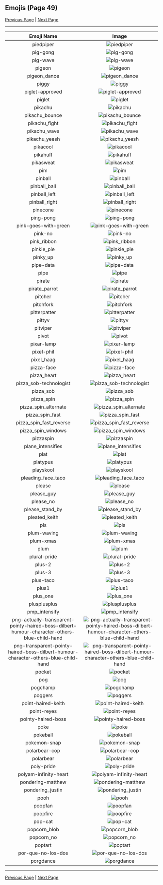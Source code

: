 
## Emojis (Page 49)

[Previous Page](/docs/rc/page-p-0048.md)
  | [Next Page](/docs/rc/page-p-0050.md)

<hr />

|Emoji Name|Image|
| :-: | :-: |
|piedpiper| ![piedpiper](/emojis/rc/piedpiper.png)|
|pig-gong| ![pig-gong](/emojis/rc/pig-gong.gif)|
|pig-wave| ![pig-wave](/emojis/rc/pig-wave.gif)|
|pigeon| ![pigeon](/emojis/rc/pigeon.png)|
|pigeon_dance| ![pigeon_dance](/emojis/rc/pigeon_dance.gif)|
|piggy| ![piggy](/emojis/rc/piggy.png)|
|piglet-approved| ![piglet-approved](/emojis/rc/piglet-approved.png)|
|piglet| ![piglet](/emojis/rc/piglet.png)|
|pikachu| ![pikachu](/emojis/rc/pikachu.png)|
|pikachu_bounce| ![pikachu_bounce](/emojis/rc/pikachu_bounce.gif)|
|pikachu_fight| ![pikachu_fight](/emojis/rc/pikachu_fight.gif)|
|pikachu_wave| ![pikachu_wave](/emojis/rc/pikachu_wave.gif)|
|pikachu_yeesh| ![pikachu_yeesh](/emojis/rc/pikachu_yeesh.jpg)|
|pikacool| ![pikacool](/emojis/rc/pikacool.png)|
|pikahuff| ![pikahuff](/emojis/rc/pikahuff.png)|
|pikasweat| ![pikasweat](/emojis/rc/pikasweat.gif)|
|pim| ![pim](/emojis/rc/pim.png)|
|pinball| ![pinball](/emojis/rc/pinball.gif)|
|pinball_ball| ![pinball_ball](/emojis/rc/pinball_ball.png)|
|pinball_left| ![pinball_left](/emojis/rc/pinball_left.gif)|
|pinball_right| ![pinball_right](/emojis/rc/pinball_right.gif)|
|pinecone| ![pinecone](/emojis/rc/pinecone.png)|
|ping-pong| ![ping-pong](/emojis/rc/ping-pong.gif)|
|pink-goes-with-green| ![pink-goes-with-green](/emojis/rc/pink-goes-with-green.png)|
|pink-no| ![pink-no](/emojis/rc/pink-no.png)|
|pink_ribbon| ![pink_ribbon](/emojis/rc/pink_ribbon.png)|
|pinkie_pie| ![pinkie_pie](/emojis/rc/pinkie_pie.png)|
|pinky_up| ![pinky_up](/emojis/rc/pinky_up.png)|
|pipe-data| ![pipe-data](/emojis/rc/pipe-data.png)|
|pipe| ![pipe](/emojis/rc/pipe.png)|
|pirate| ![pirate](/emojis/rc/pirate.png)|
|pirate_parrot| ![pirate_parrot](/emojis/rc/pirate_parrot.gif)|
|pitcher| ![pitcher](/emojis/rc/pitcher.png)|
|pitchfork| ![pitchfork](/emojis/rc/pitchfork.png)|
|pitterpatter| ![pitterpatter](/emojis/rc/pitterpatter.jpg)|
|pittyv| ![pittyv](/emojis/rc/pittyv.jpg)|
|pitviper| ![pitviper](/emojis/rc/pitviper.png)|
|pivot| ![pivot](/emojis/rc/pivot.gif)|
|pixar-lamp| ![pixar-lamp](/emojis/rc/pixar-lamp.png)|
|pixel-phil| ![pixel-phil](/emojis/rc/pixel-phil.png)|
|pixel_haag| ![pixel_haag](/emojis/rc/pixel_haag.png)|
|pizza-face| ![pizza-face](/emojis/rc/pizza-face.png)|
|pizza_heart| ![pizza_heart](/emojis/rc/pizza_heart.png)|
|pizza_sob-technologist| ![pizza_sob-technologist](/emojis/rc/pizza_sob-technologist.png)|
|pizza_sob| ![pizza_sob](/emojis/rc/pizza_sob.png)|
|pizza_spin| ![pizza_spin](/emojis/rc/pizza_spin.gif)|
|pizza_spin_alternate| ![pizza_spin_alternate](/emojis/rc/pizza_spin_alternate.gif)|
|pizza_spin_fast| ![pizza_spin_fast](/emojis/rc/pizza_spin_fast.gif)|
|pizza_spin_fast_reverse| ![pizza_spin_fast_reverse](/emojis/rc/pizza_spin_fast_reverse.gif)|
|pizza_spin_windows| ![pizza_spin_windows](/emojis/rc/pizza_spin_windows.gif)|
|pizzaspin| ![pizzaspin](/emojis/rc/pizzaspin.gif)|
|plane_intensifies| ![plane_intensifies](/emojis/rc/plane_intensifies.gif)|
|plat| ![plat](/emojis/rc/plat.jpg)|
|platypus| ![platypus](/emojis/rc/platypus.gif)|
|playskool| ![playskool](/emojis/rc/playskool.jpg)|
|pleading_face_taco| ![pleading_face_taco](/emojis/rc/pleading_face_taco.png)|
|please| ![please](/emojis/rc/please.png)|
|please_guy| ![please_guy](/emojis/rc/please_guy.png)|
|please_no| ![please_no](/emojis/rc/please_no.gif)|
|please_stand_by| ![please_stand_by](/emojis/rc/please_stand_by.gif)|
|pleated_keith| ![pleated_keith](/emojis/rc/pleated_keith.png)|
|pls| ![pls](/emojis/rc/pls.png)|
|plum-waving| ![plum-waving](/emojis/rc/plum-waving.png)|
|plum-xmas| ![plum-xmas](/emojis/rc/plum-xmas.png)|
|plum| ![plum](/emojis/rc/plum.png)|
|plural-pride| ![plural-pride](/emojis/rc/plural-pride.png)|
|plus-2| ![plus-2](/emojis/rc/plus-2.png)|
|plus-3| ![plus-3](/emojis/rc/plus-3.png)|
|plus-taco| ![plus-taco](/emojis/rc/plus-taco.png)|
|plus1| ![plus1](/emojis/rc/plus1.png)|
|plus_one| ![plus_one](/emojis/rc/plus_one.png)|
|plusplusplus| ![plusplusplus](/emojis/rc/plusplusplus.png)|
|pmp_intensify| ![pmp_intensify](/emojis/rc/pmp_intensify.gif)|
|png-actually-transparent-pointy-haired-boss-dilbert-humour-character-others-blue-child-hand| ![png-actually-transparent-pointy-haired-boss-dilbert-humour-character-others-blue-child-hand](/emojis/rc/png-actually-transparent-pointy-haired-boss-dilbert-humour-character-others-blue-child-hand.png)|
|png-transparent-pointy-haired-boss-dilbert-humour-character-others-blue-child-hand| ![png-transparent-pointy-haired-boss-dilbert-humour-character-others-blue-child-hand](/emojis/rc/png-transparent-pointy-haired-boss-dilbert-humour-character-others-blue-child-hand.png)|
|pocket| ![pocket](/emojis/rc/pocket.png)|
|pog| ![pog](/emojis/rc/pog.gif)|
|pogchamp| ![pogchamp](/emojis/rc/pogchamp.png)|
|poggers| ![poggers](/emojis/rc/poggers.png)|
|point-haired-keith| ![point-haired-keith](/emojis/rc/point-haired-keith.png)|
|point-reyes| ![point-reyes](/emojis/rc/point-reyes.jpg)|
|pointy-haired-boss| ![pointy-haired-boss](/emojis/rc/pointy-haired-boss.png)|
|poke| ![poke](/emojis/rc/poke.gif)|
|pokeball| ![pokeball](/emojis/rc/pokeball.jpg)|
|pokemon-snap| ![pokemon-snap](/emojis/rc/pokemon-snap.png)|
|polarbear-cop| ![polarbear-cop](/emojis/rc/polarbear-cop.gif)|
|polarbear| ![polarbear](/emojis/rc/polarbear.gif)|
|poly-pride| ![poly-pride](/emojis/rc/poly-pride.png)|
|polyam-infinity-heart| ![polyam-infinity-heart](/emojis/rc/polyam-infinity-heart.png)|
|pondering-matthew| ![pondering-matthew](/emojis/rc/pondering-matthew.png)|
|pondering_justin| ![pondering_justin](/emojis/rc/pondering_justin.png)|
|pooh| ![pooh](/emojis/rc/pooh.jpg)|
|poopfan| ![poopfan](/emojis/rc/poopfan.gif)|
|poopfire| ![poopfire](/emojis/rc/poopfire.gif)|
|pop-cat| ![pop-cat](/emojis/rc/pop-cat.gif)|
|popcorn_blob| ![popcorn_blob](/emojis/rc/popcorn_blob.gif)|
|popcorn_no| ![popcorn_no](/emojis/rc/popcorn_no.png)|
|poptart| ![poptart](/emojis/rc/poptart.png)|
|por-que-no-los-dos| ![por-que-no-los-dos](/emojis/rc/por-que-no-los-dos.png)|
|porgdance| ![porgdance](/emojis/rc/porgdance.gif)|

<hr/>

[Previous Page](/docs/rc/page-p-0048.md)
  | [Next Page](/docs/rc/page-p-0050.md)